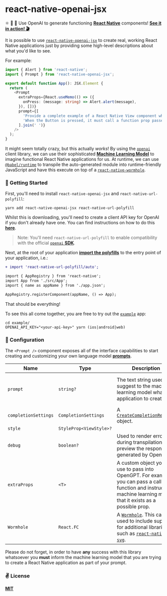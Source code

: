 # react-native-openai-jsx
⚛️ 🧪 🤖 Use OpenAI to generate functioning [__React Native__](https://reactnative.dev) components! [__See it in action! 🎬__](https://twitter.com/cawfree/status/1603234088776867840)

It is possible to use [`react-native-openai-jsx`](https://github.com/cawfree/react-native-openai-jsx) to create real, working React Native applications just by providing some high-level descriptions about what you'd like to see.

For example:

```typescript
import { Alert } from 'react-native';
import { Prompt } from 'react-native-openai-jsx';

export default function App(): JSX.Element {
  return (
    <Prompt
      extraProps={React.useMemo(() => ({
        onPress: (message: string) => Alert.alert(message),
      }), [])}
      prompt={[
        'Provide a complete example of a React Native View component which contains a big Button in the center with the text "Press Me".',
        'When the Button is pressed, it must call a function prop passed into the component called onPress with the parameter \"Hello from OpenAI!\".',
      ].join(' ')}
    />
  );
}
```

It might seem totally crazy, but this actually _works_! By using the [`openai`](https://github.com/openai/openai-node) client library, we can use their sophisticated [__Machine Learning Model__](https://openai.com/blog/chatgpt/) to imagine functional React Native applications for us. At runtime, we can use [`@babel/runtime`](https://github.com/babel/babel/tree/master/packages/babel-runtime) to transpile the auto-generated module into runtime-friendly JavaScript and have this execute on top of a [`react-native-wormhole`](https://github.com/cawfree/react-native-wormhole).

### 🚀 Getting Started

First, you'll need to install `react-native-openai-jsx` and `react-native-url-polyfill`:

```shell
yarn add react-native-openai-jsx react-native-url-polyfill
```

Whilst this is downloading, you'll need to create a client API key for OpenAI if you don't already have one. You can find instructions on how to do this [__here__](https://beta.openai.com/account/api-keys).

> Note: You'll need `react-native-url-polyfill` to enable compatibility with the official [`openai` __SDK__](https://github.com/openai/openai-node).


Next, at the root of your application [__import the polyfills__]() to the entry point of your application, i.e.:

```diff
+ import 'react-native-url-polyfill/auto';

import { AppRegistry } from 'react-native';
import App from './src/App';
import { name as appName } from './app.json';

AppRegistry.registerComponent(appName, () => App);
```

That should be everything!

To see this all come together, you are free to try out the [`example`](./example) app:

```
cd example/
OPENAI_API_KEY="<your-api-key>" yarn (ios|android|web)
```

### 🦄 Configuration

The `<Prompt />` component exposes all of the interface capabilities to start creating and customizing your own language model [__prompts__](https://en.wikipedia.org/wiki/Prompt_engineering).

| Name                 | Type                    | Description                                                                                                                                                                                                        | Default Value                                                    |
|----------------------|-------------------------|--------------------------------------------------------------------------------------------------------------------------------------------------------------------------------------------------------------------|------------------------------------------------------------------|
| `prompt`             | `string?`               | The text string used to suggest to the machine learning model what application to create.                                                                                                                          | A condition designed to evaluate into an empty `React.Fragment`. |
| `completionSettings` | `CompletionSettings`    | A [`CreateCompletionRequest`](https://github.com/openai/openai-node/blob/108b63c7bbcbdf3a817d47702bef57b1a0d717da/dist/api.d.ts#L362) object.                                                                      | __Required__                                                     |
| `style`              | `StyleProp<ViewStyle>?` |                                                                                                                                                                                                                    | `undefined`                                                      |
| `debug`              | `boolean?`              | Used to render errors during transpilation and preview the responses generated by OpenGPT.                                                                                                                         | `false`                                                          |
| `extraProps`         | `<T>`                   | A custom object you can use to pass into OpenGPT. For example, you can pass a callback function and instruct the machine learning model that it exists as a possible prop.                                         | `{}`                                                             |
| `Wormhole`           | `React.FC`              | A [`Wormhole`](https://github.com/cawfree/react-native-wormhole). This can be used to include support for additional libraries such as [`react-native-svg`](https://github.com/software-mansion/react-native-svg). | `DefaultWormhole`                                                |

Please do not forget, in order to have __any__ success with this library whatsoever you __must__ inform the machine learning model that you are trying to create a React Native application as part of your prompt.

### ✌️ License
[__MIT__](./LICENSE)

